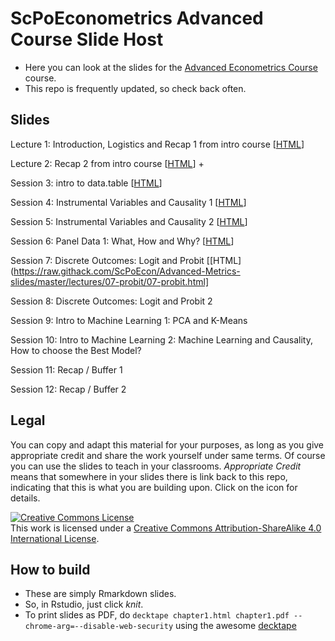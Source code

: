 # ScPoEconometrics **Advanced Course** Slide Host

* Here you can look at the slides for the [Advanced Econometrics Course](https://github.com/ScPoEcon/ScPoEconometrics) course.
* This repo is frequently updated, so check back often.


## Slides

Lecture 1: Introduction, Logistics and Recap 1 from intro course [[HTML](https://raw.githack.com/ScPoEcon/Advanced-Metrics-slides/master/lectures/01-recap/recap1.html)]

Lecture 2: Recap 2 from intro course [[HTML](https://raw.githack.com/ScPoEcon/Advanced-Metrics-slides/master/lectures/02-recap/recap2.html)] +

Session 3: intro to data.table [[HTML](https://raw.githack.com/ScPoEcon/Advanced-Metrics-slides/master/lectures/03-datatable/03-datatable.html)]

Session 4: Instrumental Variables and Causality 1 [[HTML](https://raw.githack.com/ScPoEcon/Advanced-Metrics-slides/master/lectures/04-IV/04-IV.html)]

Session 5: Instrumental Variables and Causality 2 [[HTML](https://raw.githack.com/ScPoEcon/Advanced-Metrics-slides/master/lectures/05-IV2/05-IV2.html)]

Session 6: Panel Data 1: What, How and Why? [[HTML](https://raw.githack.com/ScPoEcon/Advanced-Metrics-slides/master/lectures/06-panel/06-panel.html)]

Session 7: Discrete Outcomes: Logit and Probit [[HTML](https://raw.githack.com/ScPoEcon/Advanced-Metrics-slides/master/lectures/07-probit/07-probit.html]

Session 8: Discrete Outcomes: Logit and Probit 2

Session 9: Intro to Machine Learning 1: PCA and K-Means

Session 10: Intro to Machine Learning 2: Machine Learning and Causality, How to choose the Best Model?

Session 11: Recap / Buffer 1

Session 12: Recap / Buffer 2

## Legal

You can copy and adapt this material for your purposes, as long as you give appropriate credit and share the work yourself  under same terms. Of course you can use the slides to teach in your classrooms. *Appropriate Credit* means that somewhere in your slides there is link back to this repo, indicating that this is what you are building upon. Click on the icon for details.

<a rel="license" href="http://creativecommons.org/licenses/by-sa/4.0/"><img alt="Creative Commons License" style="border-width:0" src="https://i.creativecommons.org/l/by-sa/4.0/88x31.png" /></a><br />This work is licensed under a <a rel="license" href="http://creativecommons.org/licenses/by-sa/4.0/">Creative Commons Attribution-ShareAlike 4.0 International License</a>.

## How to build

* These are simply Rmarkdown slides.
* So, in Rstudio, just click *knit*.
* To print slides as PDF, do 
```decktape chapter1.html chapter1.pdf --chrome-arg=--disable-web-security```
using the awesome [decktape](https://github.com/astefanutti/decktape)
